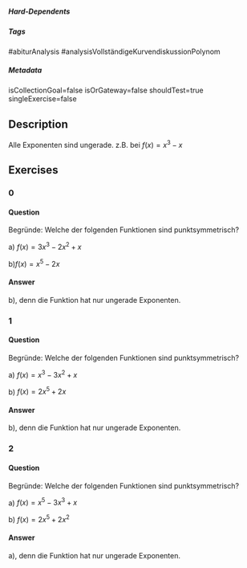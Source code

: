 ##### Hard-Dependents
##### Tags
#abiturAnalysis
#analysisVollständigeKurvendiskussionPolynom
##### Metadata
isCollectionGoal=false
isOrGateway=false
shouldTest=true
singleExercise=false
## Description
Alle Exponenten sind ungerade. z.B. bei $f(x)=x^3-x$ 
## Exercises
### 0
#### Question
Begründe:
Welche der folgenden Funktionen sind punktsymmetrisch?

a) $f(x)=3x^3-2x^2+x$ 

 b)$f(x)=x^5-2x$
#### Answer
b), denn die Funktion hat nur ungerade Exponenten.
### 1
#### Question
Begründe:
Welche der folgenden Funktionen sind punktsymmetrisch?

a) $f(x)=x^3-3x^2+x$ 

 b) $f(x)=2x^5+2x$
#### Answer
b), denn die Funktion hat nur ungerade Exponenten.
### 2
#### Question
Begründe:
Welche der folgenden Funktionen sind punktsymmetrisch?

a) $f(x)=x^5-3x^3+x$ 

 b) $f(x)=2x^5+2x^2$
#### Answer
a), denn die Funktion hat nur ungerade Exponenten.
